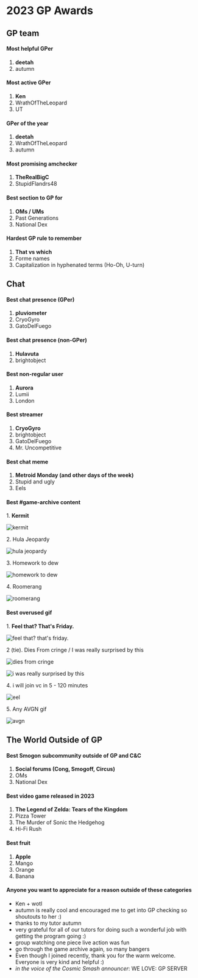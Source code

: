 # 2023 GP Awards

## GP team

#### Most helpful GPer
1. **deetah**
2. autumn

#### Most active GPer
1. **Ken**
2. WrathOfTheLeopard
3. UT

#### GPer of the year
1. **deetah**
2. WrathOfTheLeopard
3. autumn

#### Most promising amchecker
1. **TheRealBigC**
2. StupidFlandrs48

#### Best section to GP for
1. **OMs / UMs**
2. Past Generations
3. National Dex

#### Hardest GP rule to remember
1. **That vs which**
2. Forme names
3. Capitalization in hyphenated terms (Ho-Oh, U-turn)

## Chat

#### Best chat presence (GPer)
1. **pluviometer**
2. CryoGyro
3. GatoDelFuego

#### Best chat presence (non-GPer)
1. **Hulavuta**
2. brightobject

#### Best non-regular user
1. **Aurora**
2. Lumii
3. London

#### Best streamer
1. **CryoGyro**
2. brightobject
3. GatoDelFuego
4. Mr. Uncompetitive

#### Best chat meme
1. **Metroid Monday (and other days of the week)**
2. Stupid and ugly
3. Eels

#### Best #game-archive content

1\. **Kermit** 

![kermit](https://lh5.googleusercontent.com/bmj4QQlM8HFhKF23GA1WQNy5zkhY_SfJkrfPrOAD9IHF2SFra9d5diIXIy_OLJssj0F69O3Trwbt3RVil3J0toALa7pJWOr01u5s5ATv_ni_IRjvRlmEIEWF61SPiVn1Wg=w260)

2\. Hula Jeopardy

![hula jeopardy](https://lh4.googleusercontent.com/Mk2Kk6yhZzEDL830nxrgCQVYVrM_3IxTAJL6akWaMc3Gn-PT1MFkJlsKFZN7-cNV3DX8-LqnidlP8md7chx-G6bdKUq3v2LqBHVdnPwO4sMQlqHqnJv3ky_IL89rs1CsGA=w260)

3\. Homework to dew

![homework to dew](https://lh6.googleusercontent.com/iF1zSoY5ZH8jAOuUEkt1UU8rvpKA_ZBnABm_IpUwt7-3PmbNnepFcJNShn4fsTr2npn0C9qzwYeBXcUF26OnTIs6qf-W9haTCmtlCGID-lLGXRt0j9FElWoBUOgaBcAnGQ=w246)

4\. Roomerang 

![roomerang](https://lh4.googleusercontent.com/I2yoYGQHyGH-tx9YEJvTS_CmHlTAVdP3kbv6tS25p1IeTvuNUzU3Pp-9yS25XPw8-uZ2Lipxy7sGPGOlXB6wAF5G0Mn-X6dU1GdJOQpHoT-4m2BQHM1ZG7GfNOchCnUIng=w260)

#### Best overused gif
1\. **Feel that? That's Friday.** 

![feel that? that's friday.](https://media1.tenor.com/m/Vva8wuq_Q7UAAAAC/feel-that-thats-friday-friday.gif)

2 (tie)\. Dies From cringe / I was really surprised by this

![dies from cringe](https://media.tenor.com/gydbviPSgXkAAAAM/cringe-gigan.gif)

![i was really surprised by this](https://media1.tenor.com/m/kitdXM082JAAAAAd/i-was-really-surprised-by-this-sungwon-cho.gif)

4\. i will join vc in 5 - 120 minutes

![eel](https://media.tenor.com/O16yJk6VPckAAAAM/vc-fish-vc.gif)

5\. Any AVGN gif

![avgn](https://media1.tenor.com/m/t2AjVc62DJQAAAAC/avgn-angry-video-game-nerd.gif)

## The World Outside of GP

#### Best Smogon subcommunity outside of GP and C&C
1. **Social forums (Cong, Smogoff, Circus)**
2. OMs
3. National Dex

#### Best video game released in 2023
1. **The Legend of Zelda: Tears of the Kingdom**
2. Pizza Tower
3. The Murder of Sonic the Hedgehog
4. Hi-Fi Rush

#### Best fruit
1. **Apple**
2. Mango
3. Orange
4. Banana

#### Anyone you want to appreciate for a reason outside of these categories
* Ken + wotl
* autumn is really cool and encouraged me to get into GP checking so shoutouts to her :)
* thanks to my tutor autumn
* very grateful for all of our tutors for doing such a wonderful job with getting the program going :)
* group watching one piece live action was fun
* go through the game archive again, so many bangers
* Even though I joined recently, thank you for the warm welcome. Everyone is very kind and helpful :)
* *in the voice of the Cosmic Smash announcer*: WE LOVE: GP SERVER
